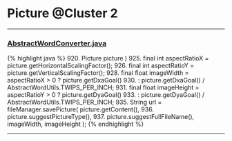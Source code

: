 # Picture @Cluster 2

***

### [AbstractWordConverter.java](https://searchcode.com/codesearch/view/97383976/)
{% highlight java %}
920. Picture picture )
925. final int aspectRatioX = picture.getHorizontalScalingFactor();
926. final int aspectRatioY = picture.getVerticalScalingFactor();
928. final float imageWidth = aspectRatioX > 0 ? picture.getDxaGoal()
930.         : picture.getDxaGoal() / AbstractWordUtils.TWIPS_PER_INCH;
931. final float imageHeight = aspectRatioY > 0 ? picture.getDyaGoal()
933.         : picture.getDyaGoal() / AbstractWordUtils.TWIPS_PER_INCH;
935. String url = fileManager.savePicture( picture.getContent(),
936.         picture.suggestPictureType(),
937.         picture.suggestFullFileName(), imageWidth, imageHeight );
{% endhighlight %}

***

